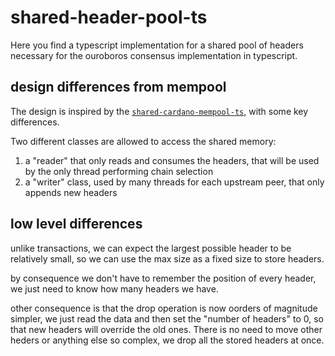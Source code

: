 # shared-header-pool-ts

Here you find a typescript implementation for a shared pool of headers necessary for the ouroboros consensus implementation in typescript.

## design differences from mempool

The design is inspired by the [`shared-cardano-mempool-ts`](https://github.com/HarmonicLabs/shared-cardano-mempool-ts), with some key differences.

Two different classes are allowed to access the shared memory: 

1) a "reader" that only reads and consumes the headers, that will be used by the only thread performing chain selection
2) a "writer" class, used by many threads for each upstream peer, that only appends new headers

## low level differences

unlike transactions, we can expect the largest possible header to be relatively small, so we can use the max size as a fixed size to store headers.

by consequence we don't have to remember the position of every header, we just need to know how many headers we have.

other consequence is that the drop operation is now oorders of magnitude simpler, we just read the data and then set the "number of headers" to 0,
so that new headers will override the old ones.
There is no need to move other heders or anything else so complex, we drop all the stored headers at once.